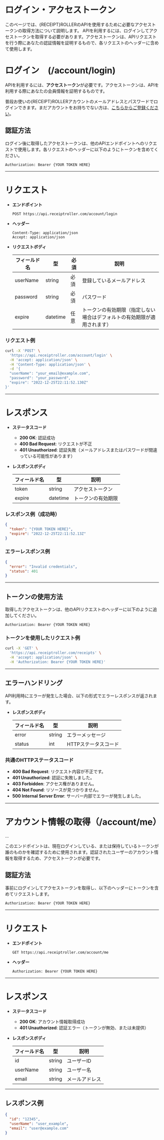 # ログイン・アクセストークン

このページでは、{RECEIPT}ROLLERのAPIを使用するために必要なアクセストークンの取得方法について説明します。
APIを利用するには、ログインしてアクセストークンを取得する必要があります。アクセストークンは、APIリクエストを行う際にあなたの認証情報を証明するもので、各リクエストのヘッダーに含めて使用します。

# ログイン　(/account/login)

APIを利用するには、**アクセストークン**が必要です。アクセストークンは、APIを利用する際にあなたの会員情報を証明するものです。

普段お使いの{RECEIPT}ROLLERアカウントのメールアドレスとパスワードでログインできます。まだアカウントをお持ちでない方は、[こちらからご登録ください](https://receiptroller.com/identity/account/register?culture=ja)。

## 認証方法

ログイン後に取得したアクセストークンは、他のAPIエンドポイントへのリクエストで使用します。各リクエストのヘッダーに以下のようにトークンを含めてください。

```
Authorization: Bearer {YOUR TOKEN HERE}
```

---

# リクエスト

- **エンドポイント**

  ```
  POST https://api.receiptroller.com/account/login
  ```

- **ヘッダー**

  ```
  Content-Type: application/json
  Accept: application/json
  ```

- **リクエストボディ**

  | フィールド名 | 型       | 必須 | 説明                                                        |
  |--------------|----------|------|-------------------------------------------------------------|
  | userName     | string   | 必須 | 登録しているメールアドレス                                      |
  | password     | string   | 必須 | パスワード                                                    |
  | expire       | datetime | 任意 | トークンの有効期限（指定しない場合はデフォルトの有効期限が適用されます） |

### リクエスト例

```bash
curl -X 'POST' \
  'https://api.receiptroller.com/account/login' \
  -H 'accept: application/json' \
  -H 'Content-Type: application/json' \
  -d '{
  "userName": "your_email@example.com",
  "password": "your_password",
  "expire": "2022-12-25T22:11:52.130Z"
}'
```

---

# レスポンス

- **ステータスコード**

  - **200 OK**: 認証成功
  - **400 Bad Request**: リクエストが不正
  - **401 Unauthorized**: 認証失敗（メールアドレスまたはパスワードが間違っている可能性があります）

- **レスポンスボディ**

  | フィールド名 | 型       | 説明           |
  |--------------|----------|----------------|
  | token        | string   | アクセストークン   |
  | expire       | datetime | トークンの有効期限 |

### レスポンス例（成功時）

```json
{
  "token": "{YOUR TOKEN HERE}",
  "expire": "2022-12-25T22:11:52.13Z"
}
```

### エラーレスポンス例

```json
{
  "error": "Invalid credentials",
  "status": 401
}
```

---

## トークンの使用方法

取得したアクセストークンは、他のAPIリクエストのヘッダーに以下のように追加してください。

```
Authorization: Bearer {YOUR TOKEN HERE}
```

### トークンを使用したリクエスト例

```bash
curl -X 'GET' \
  'https://api.receiptroller.com/receipts' \
  -H 'accept: application/json' \
  -H 'Authorization: Bearer {YOUR TOKEN HERE}'
```

---

## エラーハンドリング

API利用時にエラーが発生した場合、以下の形式でエラーレスポンスが返されます。

- **レスポンスボディ**

  | フィールド名 | 型     | 説明            |
  |--------------|--------|-----------------|
  | error        | string | エラーメッセージ    |
  | status       | int    | HTTPステータスコード |

### 共通のHTTPステータスコード

- **400 Bad Request**: リクエスト内容が不正です。
- **401 Unauthorized**: 認証に失敗しました。
- **403 Forbidden**: アクセス権がありません。
- **404 Not Found**: リソースが見つかりません。
- **500 Internal Server Error**: サーバー内部でエラーが発生しました。

---

# アカウント情報の取得（/account/me）

...

このエンドポイントは、現在ログインしている、または保持しているトークンが誰のものかを確認するために使用されます。認証されたユーザーのアカウント情報を取得するため、アクセストークンが必要です。

## 認証方法

事前にログインしてアクセストークンを取得し、以下のヘッダーにトークンを含めてリクエストします。

```
Authorization: Bearer {YOUR TOKEN HERE}
```

---

# リクエスト

- **エンドポイント**

  ```
  GET https://api.receiptroller.com/account/me
  ```

- **ヘッダー**

  ```
  Authorization: Bearer {YOUR TOKEN HERE}
  ```

---

# レスポンス

- **ステータスコード**

  - **200 OK**: アカウント情報取得成功
  - **401 Unauthorized**: 認証エラー（トークンが無効、または未提供）

- **レスポンスボディ**

  | フィールド名 | 型       | 説明           |
  |--------------|----------|----------------|
  | id           | string   | ユーザーID      |
  | userName     | string   | ユーザー名      |
  | email        | string   | メールアドレス  |

---

## レスポンス例

```json
{
  "id": "12345",
  "userName": "user_example",
  "email": "user@example.com"
}
```
